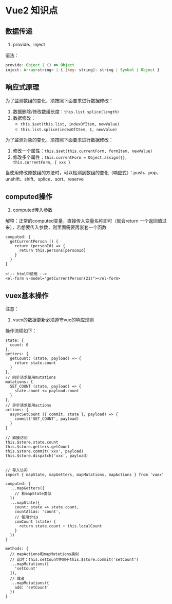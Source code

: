 # Vue2 知识点

## 数据传递

1. provide、inject

语法：
```js
provide: Object | () => Object
inject: Array<string> | { [key: string]: string | Symbol | Object }
```

## 响应式原理

为了监测数组的变化，须按照下面要求进行数据修改：
1. 数据删除/修改数组长度：`this.list.splice(length)`
2. 数据修改：
   - `this.$set(this.list, indexOfItem, newValue)`
   - `this.list.splice(indexOfItem, 1, newValue)`

为了监测对象的变化，须按照下面要求进行数据修改：
1. 修改一个属性：`this.$set(this.currentForm, formItem, newValue)`
2. 修改多个属性：`this.currentForm = Object.assign({}, this.currentForm, { xxx }`

当使用修改原数组的方法时，可以检测到数组的变化（响应式）：push、pop、unshift、shift、splice、sort、reserve

## computed操作

1. computed传入参数

解释：正常的computed变量，直接传入变量名称即可（就会return 一个返回值过来），若想要传入参数，则里面需要再嵌套一个函数

```vue
computed: {
  getCurrentPerson () {
    return (personId) => {
      return this.persons[personId]
    }
  }
}

<!-- html中使用 -->
<el-form v-model="getCurrentPerson(21)"></el-form>
```

## vuex基本操作

注意：
1. vuex的数据更新必须遵守vue的响应规则

操作流程如下：
<!-- tabs:start -->

<!-- tab:store.js -->
```vue
state: {
  count: 0
},
getters: {
  getCount: (state, payload) => {
    return state.count
  }
},
// 同步请求使用mutations
mutations: {
  SET_COUNT (state, payload) => {
    state.count += payload.count
  }
},
// 异步请求使用actions
actions: {
  asyncSetCount ({ commit, state }, payload) => {
    commit('SET_COUNT', payload)
  }
}
```

<!-- tab:组件中使用 -->
```vue
// 直接访问
this.$store.state.count
this.$store.getters.getCount
this.$store.commit('xxx', payload)
this.$store.dispatch('xxx', payload)


// 导入访问
import { mapState, mapGetters, mapMutations, mapActions } from 'vuex'

computed: {
  ...mapGetters({
    // 和mapState类似
  })
  ...mapState({
    count: state => state.count,
    countAlias: 'count',
    // 使用this
    comCount (state) {
      return state.count + this.localCount
    }
  })
}

methods: {
  // mapActions和mapMutations类似
  // 此时：this.setCount等同于this.$store.commit('setCount')
  ...mapMutations([
    'setCount'
  ]),
  // 或者
  ...mapMutations({
    add: 'setCount'
  })
}

```

<!-- tabs:end -->